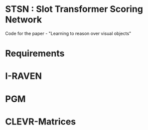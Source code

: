# STSN : Slot Transformer Scoring Network
Code for the paper - "Learning to reason over visual objects"

# Requirements

# I-RAVEN

# PGM

# CLEVR-Matrices
